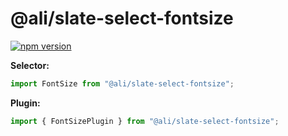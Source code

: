 # @ali/slate-select-fontsize

[![npm version](https://badge.fury.io/js/%40canner%2Fslate-select-fontsize.svg)](https://badge.fury.io/js/%40canner%2Fslate-select-fontsize)

**Selector:**

```js
import FontSize from "@ali/slate-select-fontsize";
```

**Plugin:**

```js
import { FontSizePlugin } from "@ali/slate-select-fontsize";
```
